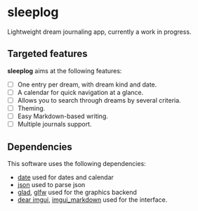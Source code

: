 # sleeplog
Lightweight dream journaling app, currently a work in progress.

## Targeted features
**sleeplog** aims at the following features:
- [ ] One entry per dream, with dream kind and date.
- [ ] A calendar for quick navigation at a glance.
- [ ] Allows you to search through dreams by several criteria.
- [ ] Theming.
- [ ] Easy Markdown-based writing.
- [ ] Multiple journals support.

## Dependencies
This software uses the following dependencies:
- [date](https://github.com/HowardHinnant/date) used for dates and calendar
- [json](https://github.com/nlohmann/json) used to parse json
- [glad](https://github.com/Dav1dde/glad), [glfw](https://github.com/glfw/glfw) used for the graphics backend
- [dear imgui](https://github.com/ocornut/imgui), [imgui_markdown](https://github.com/enkisoftware/imgui_markdown) used for the interface.